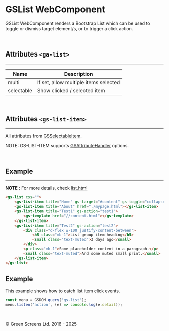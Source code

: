 # GSList WebComponent
 
GSList WebComponent renders a Bootstrap List which can be used to toggle or dismiss target element/s, or to trigger a click action.
 
<br>
 
## Attributes ```<ga-list>```
---
 
| Name               | Description                                                  |
|--------------------|--------------------------------------------------------------|
| multi              | If set, allow multiple items selected                        |
| selectable         | Show clicked / selected item                                 |
 
<br>
 
## Attributes ```<gs-list-item>```
---

All attributes from [GSSelectableItem](./GSSelectableItem.md).

NOTE: GS-LIST-ITEM supports [GSAttributeHandler](../base/GSAttributeHandler.md) options.

<br>
 
 
## Example
---
 
**NOTE :**
For more details, check [list.html](../../demos/list.html)
 
```html
<gs-list css="">
    <gs-list-item title="Home" gs-target="#content" gs-toggle="collapse"></gs-list-item>
    <gs-list-item title="About" href="./mypage.html"></gs-list-item>
    <gs-list-item title="Test1" gs-action="test1">
        <gs-template href="//content.html"></gs-template>
    </gs-list-item>
    <gs-list-item title="Test2" gs-action="test2">
        <div class="d-flex w-100 justify-content-between">
            <h5 class="mb-1">List group item heading</h5>
            <small class="text-muted">3 days ago</small>
        </div>
        <p class="mb-1">Some placeholder content in a paragraph.</p>
        <small class="text-muted">And some muted small print.</small>              
    </gs-list-item>
</gs-list>
```
 
## Example
 
This example shows how to catch list item click events.
 
```JavaScript
const menu = GSDOM.query('gs-list');
menu.listen('action', (e) => console.log(e.detail));
```

<br>

&copy; Green Screens Ltd. 2016 - 2025
